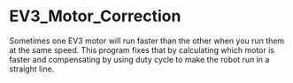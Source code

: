 # EV3_Motor_Correction
Sometimes one EV3 motor will run faster than the other when you run them at the same speed. This program fixes that by calculating which motor is faster and compensating by using duty cycle to make the robot run in a straight line.

